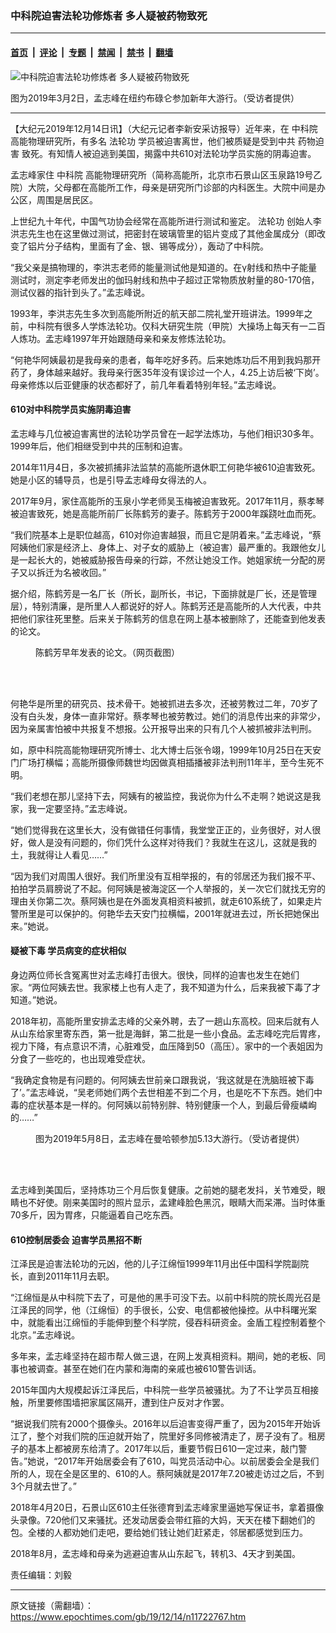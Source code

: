 ### 中科院迫害法轮功修炼者 多人疑被药物致死

---

#### [首页](../../../..?n11722767) &nbsp;|&nbsp; [评论](../../../../../epoch-comment?n11722767) &nbsp;|&nbsp; [专题](../../../../../epoch-special?n11722767) &nbsp;|&nbsp; [禁闻](../../../../../epoch-news?n11722767) &nbsp;|&nbsp; [禁书](../../../../../books?n11722767) &nbsp;|&nbsp; [翻墙](https://github.com/gfw-breaker/nogfw/blob/master/README.md?n11722767)


<div><img alt="中科院迫害法轮功修炼者 多人疑被药物致死" class="attachment-djy_600_400 size-djy_600_400 wp-post-image" src="https://i.epochtimes.com/assets/uploads/2019/12/IMG_0649-1-600x400.jpg"/>
<div class="caption">
 <p>
  图为2019年3月2日，孟志峰在纽约布碌仑参加新年大游行。（受访者提供）
 </p>
</div></div><hr/><div class="post_content" id="artbody" itemprop="articleBody">
 <!-- article content begin -->
 <p>
  【大纪元2019年12月14日讯】（大纪元记者李新安采访报导）近年来，在
  <ok href="https://www.epochtimes.com/gb/tag/%E4%B8%AD%E7%A7%91%E9%99%A2.html">
   中科院
  </ok>
  高能物理研究所，有多名
  <ok href="https://www.epochtimes.com/gb/tag/%E6%B3%95%E8%BD%AE%E5%8A%9F.html">
   法轮功
  </ok>
  学员被迫害离世，他们被质疑是受到中共
  <ok href="https://www.epochtimes.com/gb/tag/%E8%8D%AF%E7%89%A9%E8%BF%AB%E5%AE%B3.html">
   药物迫害
  </ok>
  致死。有知情人被迫逃到美国，揭露中共610对法轮功学员实施的阴毒迫害。
 </p>
 <p>
  孟志峰家住
  <ok href="https://www.epochtimes.com/gb/tag/%E4%B8%AD%E7%A7%91%E9%99%A2.html">
   中科院
  </ok>
  高能物理研究所（简称高能所，北京市石景山区玉泉路19号乙院）大院，父母都在高能所工作，母亲是研究所门诊部的内科医生。大院中间是办公区，周围是居民区。
 </p>
 <p>
  上世纪九十年代，中国气功协会经常在高能所进行测试和鉴定。
  <ok href="https://www.epochtimes.com/gb/tag/%E6%B3%95%E8%BD%AE%E5%8A%9F.html">
   法轮功
  </ok>
  创始人李洪志先生也在这里做过测试，把密封在玻璃管里的铝片变成了其他金属成分（即改变了铝片分子结构，里面有了金、银、锡等成分），轰动了中科院。
 </p>
 <p>
  “我父亲是搞物理的，李洪志老师的能量测试他是知道的。在γ射线和热中子能量测试时，测定李老师发出的伽玛射线和热中子超过正常物质放射量的80-170倍，测试仪器的指针到头了。”孟志峰说。
 </p>
 <p>
  1993年，李洪志先生多次到高能所附近的航天部二院礼堂开班讲法。1999年之前，中科院有很多人学炼法轮功。仅科大研究生院（甲院）大操场上每天有一二百人炼功。孟志峰1997年开始跟随母亲和亲友修炼法轮功。
 </p>
 <p>
  “何艳华阿姨最初是我母亲的患者，每年吃好多药。后来她炼功后不用到我妈那开药了，身体越来越好。我母亲行医35年没有误诊过一个人，4.25上访后被‘下岗’。母亲修炼以后亚健康的状态都好了，前几年看着特别年轻。”孟志峰说。
 </p>
 <h4>
  610对中科院学员实施阴毒迫害
 </h4>
 <p>
  孟志峰与几位被迫害离世的法轮功学员曾在一起学法炼功，与他们相识30多年。1999年后，他们相继受到中共的压制和迫害。
 </p>
 <p>
  2014年11月4日，多次被抓捕非法监禁的高能所退休职工何艳华被610迫害致死。她是小区的辅导员，也是引导孟志峰母女得法的人。
 </p>
 <p>
  2017年9月，家住高能所的玉泉小学老师吴玉梅被迫害致死。2017年11月，蔡孝琴被迫害致死，她是高能所前厂长陈鹤芳的妻子。陈鹤芳于2000年蹊跷吐血而死。
 </p>
 <p>
  “我们院基本上是职位越高，610对你迫害越狠，而且它是阴着来。”孟志峰说，“蔡阿姨他们家是经济上、身体上、对子女的威胁上（被迫害）最严重的。我跟他女儿是一起长大的，她被威胁报告母亲的行踪，不然让她没工作。她姐家统一分配的房子又以拆迁为名被收回。”
 </p>
 <p>
  据介绍，陈鹤芳是一名厂长（所长，副所长，书记，下面排就是厂长，还是管理层），特别清廉，是所里人人都说好的好人。陈鹤芳还是高能所的人大代表，中共把他们家往死里整。后来关于陈鹤芳的信息在网上基本被删除了，还能查到他发表的论文。
 </p>
 <figure aria-describedby="caption-attachment-11722781" class="wp-caption aligncenter" id="attachment_11722781" style="width: 450px">
  <ok href="https://i.epochtimes.com/assets/uploads/2019/12/B1_meitu_1.jpg" target="_blank">
   <img alt="" class="size-medium wp-image-11722781" src="https://i.epochtimes.com/assets/uploads/2019/12/B1_meitu_1-450x300.jpg"/>
  </ok>
  <br/><figcaption class="wp-caption-text" id="caption-attachment-11722781">
   陈鹤芳早年发表的论文。（网页截图）
  </figcaption><br/>
 </figure><br/>
 <p>
  何艳华是所里的研究员、技术骨干。她被抓进去多次，还被劳教过二年，70岁了没有白头发，身体一直非常好。蔡孝琴也被劳教过。她们的消息传出来的非常少，因为亲属害怕被中共报复不想报。公开报导出来的只有几个人被抓被非法判刑。
 </p>
 <p>
  如，原中科院高能物理研究所博士、北大博士后张令翊，1999年10月25日在天安门广场打横幅；高能所摄像师魏世均因做真相插播被非法判刑11年半，至今生死不明。
 </p>
 <p>
  “我们老想在那儿坚持下去，阿姨有的被监控，我说你为什么不走啊？她说这是我家，我一定要坚持。”孟志峰说。
 </p>
 <p>
  “她们觉得我在这里长大，没有做错任何事情，我堂堂正正的，业务很好，对人很好，做人是没有问题的，你们凭什么这样对待我们？我就生在这儿，这就是我的土，我就得让人看见……”
 </p>
 <p>
  “因为我们对周围人很好。我们所里没有互相举报的，有的邻居还为我们报不平、拍拍学员肩膀说了不起。何阿姨是被海淀区一个人举报的，关一次它们就找无穷的理由关你第二次。蔡阿姨也是在外面发真相资料被抓，就走610系统了，如果走片警所里是可以保护的。何艳华去天安门拉横幅，2001年就进去过，所长把她保出来。”她说。
 </p>
 <h4>
  疑被下毒 学员病变的症状相似
 </h4>
 <p>
  身边两位师长含冤离世对孟志峰打击很大。很快，同样的迫害也发生在她们家。“两位阿姨去世。我家楼上也有人走了，我不知道为什么，后来我被下毒了才知道。”她说。
 </p>
 <p>
  2018年初，高能所里安排孟志峰的父亲外聘，去了一趟山东高校。回来后就有人从山东给家里寄东西，第一批是海鲜，第二批是一些小食品。孟志峰吃完后胃疼，视力下降，有点意识不清，心脏难受，血压降到50（高压）。家中的一个表姐因为分食了一些吃的，也出现难受症状。
 </p>
 <p>
  “我确定食物是有问题的。何阿姨去世前亲口跟我说，‘我这就是在洗脑班被下毒了’。”孟志峰说，“吴老师她们两个去世相差不到二个月，也是吃不下东西。她们中毒的症状基本是一样的。何阿姨以前特别胖、特别健康一个人，到最后骨瘦嶙峋的……”
 </p>
 <figure aria-describedby="caption-attachment-11722784" class="wp-caption aligncenter" id="attachment_11722784" style="width: 450px">
  <ok href="https://i.epochtimes.com/assets/uploads/2019/12/IMG_1120.jpg" target="_blank">
   <img alt="" class="wp-image-11722784 size-medium" src="https://i.epochtimes.com/assets/uploads/2019/12/IMG_1120-450x337.jpg"/>
  </ok>
  <br/><figcaption class="wp-caption-text" id="caption-attachment-11722784">
   图为2019年5月8日，孟志峰在曼哈顿参加5.13大游行。（受访者提供）
  </figcaption><br/>
 </figure><br/>
 <p>
  孟志峰到美国后，坚持炼功三个月后恢复健康。之前她的腿老发抖，关节难受，眼睛也不好使。刚来美国时的照片显示，孟建峰脸色黑沉，眼睛大而呆滞。当时体重70多斤，因为胃疼，只能逼着自己吃东西。
 </p>
 <h4>
  610控制居委会 迫害学员黑招不断
 </h4>
 <p>
  江泽民是迫害法轮功的元凶，他的儿子江绵恒1999年11月出任中国科学院副院长，直到2011年11月去职。
 </p>
 <p>
  “江绵恒是从中科院下去了，可是他的黑手可没下去。以前中科院的院长周光召是江泽民的同学，他（江绵恒）的手很长，公安、电信都被他操控。从中科曙光案中，就能看出江绵恒的手能伸到整个科学院，侵吞科研资金。金盾工程控制着整个北京。”孟志峰说。
 </p>
 <p>
  多年来，孟志峰坚持在超市帮人做三退，在网上发真相资料。期间，她的老板、同事也被调查。甚至在她们在内蒙和海南的亲戚也被610警告训话。
 </p>
 <p>
  2015年国内大规模起诉江泽民后，中科院一些学员被骚扰。为了不让学员互相接触，所里要修围墙把家属区隔开，遭到住户反对才作罢。
 </p>
 <p>
  “据说我们院有2000个摄像头。2016年以后迫害变得严重了，因为2015年开始诉江了，整个对我们院的压迫就开始了，院里好多同修被清走了，房子没有了。租房子的基本上都被房东给清了。2017年以后，重要节假日610一定过来，敲门警告。”她说，“2017年开始居委会有了610，叫党员活动中心。以前居委会全是我们所的人，现在全是区里的、610的人。蔡阿姨就是2017年7.20被走访过之后，不到3个月就去世了。”
 </p>
 <p>
  2018年4月20日，石景山区610主任张德育到孟志峰家里逼她写保证书，拿着摄像头录像。720他们又来骚扰。还发动居委会带红箍的大妈，天天在楼下翻她们的包。全楼的人都劝她们走吧，要给她们钱让她们赶紧走，邻居都感觉到压力。
 </p>
 <p>
  2018年8月，孟志峰和母亲为逃避迫害从山东起飞，转机3、4天才到美国。
 </p>
 <p>
  责任编辑：刘毅
 </p>
 <!-- article content end -->
 <div id="below_article_ad">
 </div>
</div>


---

原文链接（需翻墙）：https://www.epochtimes.com/gb/19/12/14/n11722767.htm
